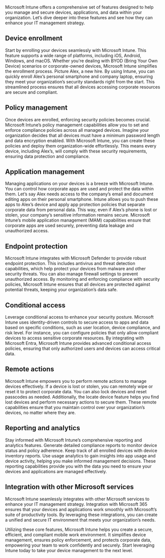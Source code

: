 Microsoft Intune offers a comprehensive set of features designed to help you manage and secure devices, applications, and data within your organization. Let’s dive deeper into these features and see how they can enhance your IT management strategy.

## Device enrollment

Start by enrolling your devices seamlessly with Microsoft Intune. This feature supports a wide range of platforms, including iOS, Android, Windows, and macOS. Whether you're dealing with BYOD (Bring Your Own Device) scenarios or corporate-owned devices, Microsoft Intune simplifies the enrollment process. Picture Alex, a new hire. By using Intune, you can quickly enroll Alex’s personal smartphone and company laptop, ensuring they meet your organization’s security standards right from the start. This streamlined process ensures that all devices accessing corporate resources are secure and compliant.

## Policy management

Once devices are enrolled, enforcing security policies becomes crucial. Microsoft Intune’s policy management capabilities allow you to set and enforce compliance policies across all managed devices. Imagine your organization decides that all devices must have a minimum password length and data encryption enabled. With Microsoft Intune, you can create these policies and deploy them organization-wide effortlessly. This means every device, including Alex’s, will comply with these security requirements, ensuring data protection and compliance.

## Application management

Managing applications on your devices is a breeze with Microsoft Intune. You can control how corporate apps are used and protect the data within them. Let’s say Alex needs access to the company’s email and document editing apps on their personal smartphone. Intune allows you to push these apps to Alex’s device and apply app protection policies that separate corporate data from personal data. This way, even if Alex’s phone is lost or stolen, your company’s sensitive information remains secure. Microsoft Intune’s mobile application management (MAM) capabilities ensure that corporate apps are used securely, preventing data leakage and unauthorized access.

## Endpoint protection

Microsoft Intune integrates with Microsoft Defender to provide robust endpoint protection. This includes antivirus and threat detection capabilities, which help protect your devices from malware and other security threats. You can also manage firewall settings to prevent unauthorized access. By monitoring and enforcing compliance with security policies, Microsoft Intune ensures that all devices are protected against potential threats, keeping your organization’s data safe.

## Conditional access

Leverage conditional access to enhance your security posture. Microsoft Intune uses identity-driven controls to secure access to apps and data based on specific conditions, such as user location, device compliance, and risk level. For instance, you can configure policies that only allow compliant devices to access sensitive corporate resources. By integrating with Microsoft Entra, Microsoft Intune provides advanced conditional access policies, ensuring that only authorized users and devices can access critical data.

## Remote actions

Microsoft Intune empowers you to perform remote actions to manage devices effectively. If a device is lost or stolen, you can remotely wipe or reset it to protect corporate data. You can also lock devices and reset passcodes as needed. Additionally, the locate device feature helps you find lost devices and perform necessary actions to secure them. These remote capabilities ensure that you maintain control over your organization’s devices, no matter where they are.

## Reporting and analytics

Stay informed with Microsoft Intune’s comprehensive reporting and analytics features. Generate detailed compliance reports to monitor device status and policy adherence. Keep track of all enrolled devices with device inventory reports. Use usage analytics to gain insights into app usage and device activity, helping you make informed management decisions. These reporting capabilities provide you with the data you need to ensure your devices and applications are managed effectively.

## Integration with other Microsoft services

Microsoft Intune seamlessly integrates with other Microsoft services to enhance your IT management strategy. Integration with Microsoft 365 ensures that your devices and applications work smoothly with Microsoft’s suite of productivity tools. By leveraging these integrations, you can create a unified and secure IT environment that meets your organization’s needs.

Utilizing these core features, Microsoft Intune helps you create a secure, efficient, and compliant mobile work environment. It simplifies device management, ensures policy enforcement, and protects corporate data, empowering your team to work confidently and securely. Start leveraging Intune today to take your device management to the next level.
